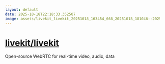 ```yaml
---
layout: default
date: 2025-10-18T22:18:33.352507
image: assets/livekit_livekit_20251018_163454_668_20251018_181046--20251018T201046769--cropped.png
---
```


# [livekit/livekit](https://github.com/livekit/livekit/)

Open-source WebRTC for real-time video, audio, data

